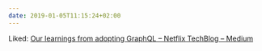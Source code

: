 ```yaml
---
date: 2019-01-05T11:15:24+02:00
---
```


Liked: [Our learnings from adopting GraphQL – Netflix TechBlog – Medium](https://medium.com/netflix-techblog/our-learnings-from-adopting-graphql-f099de39ae5f)
